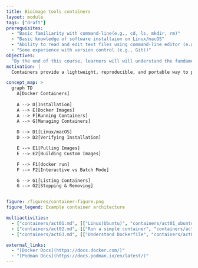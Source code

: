 ```yaml
---
title: Bioimage tools containers
layout: module
tags: ["draft"]
prerequisites:
  - "Basic familiarity with command-line(e.g., cd, ls, mkdir, rm)"
  - "Basic knowledge of software installaion on Linux/macOS"
  - "Ability to read and edit text files using command-line editor (e.g., nano, vim)"
  - "Some experience with version control (e.g., Git))"
objectives:
  "By the end of this course, learners will will understand the fundamentals of containers, including installation, image management, container execution. They will also gain hands-on experience in building, running their own containers."
motivation: |
  Containers provide a lightweight, reproducible, and portable way to package and run applications across different environments. This module introduces Docker as a tool for simplifying software deployment. By learning container basics, users can streamline workflows, improve reproducibility, and easily share applications in research and development.

concept_map: >
  graph TD
    A[Docker Containers]
    
    A --> D[Installation]
    A --> E[Docker Images]
    A --> F[Running Containers]
    A --> G[Managing Containers]
    
    D --> D1[Linux/macOS]
    D --> D2[Verifying Installation]

    E --> E1[Pulling Images]
    E --> E2[Building Custom Images]

    F --> F1[docker run]
    F --> F2[Interactive vs Batch Mode]

    G --> G1[Listing Containers]
    G --> G2[Stopping & Removing]


figure: /figures/container-figure.png
figure_legend: Example container architecture

multiactivities:
  - ["containers/act01.md", [["Linux(Ubuntu)", "containers/act01_ubuntu.md"], ["macOS", "containers/act01_mac.md"]]]
  - ["containers/act02.md", [["Run a simple container", "containers/act02_simple.md"], ["Run CellPose container", "containers/act02_cellpose.md"]]]
  - ["containers/act03.md", [["Understand Dockerfile", "containers/act03_understand.md"], ["Build from Dockerfile", "containers/act03_build.md"]]]

external_links:
  - "[Docker Docs](https://docs.docker.com/)"
  - "[Podman Docs](https://docs.podman.io/en/latest/)"
---
```


